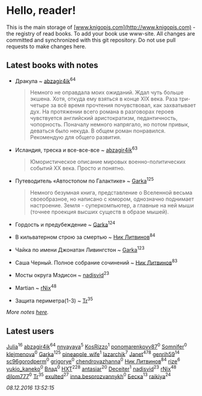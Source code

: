 # Hello, reader!
This is the main storage of [www.knigopis.com](http://www.knigopis.com) - the registry of read books.
To add your book use www-site. All changes are committed and synchronized with this git repository.
Do not use pull requests to make changes here.


## Latest books with notes
* Дракула ~ [abzagir4ik](users/362/3621623-vkontakte)<sup>64</sup>
    > Немного не оправдала моих ожиданий. Ждал чуть больше экшена. Хотя, откуда ему взяться в конце XIX века. Раза три-четыре за всё время прочтения почувствовал, как захватывает дух. На протяжении всего романа в разговорах героев чувствуется английский аристократизм, педантичность, чопорность. Поначалу немного напрягало, но потом привык, деваться было некуда. В общем роман понравился. Рекомендую для общего развития.

* Исландия, треска и все-все-все ~ [abzagir4ik](users/362/3621623-vkontakte)<sup>63</sup>
    > Юмористическое описание мировых военно-политических событий ХХ века. Просто и понятно.

* Путеводитель «Автостопом по Галактике» ~ [Garka](users/115/115753719718250012620-google)<sup>125</sup>
    > Немного безумная книга, представление о Вселенной весьма своеобразное, но написано с юмором, однозначно поднимает настроение. Земля - суперкомпьютер, а главные на ней мыши (точнее проекция высших существ в образе мышей).

* Гордость и предубеждение ~ [Garka](users/115/115753719718250012620-google)<sup>124</sup>

* В кильватерном строю за смертью ~ [Ник Литвинов](users/241/241974816-vkontakte)<sup>84</sup>

* Чайка по имени Джонатан Ливингстон ~ [Garka](users/115/115753719718250012620-google)<sup>123</sup>

* Саша Черный. Полное собрание сочинений ~ [Ник Литвинов](users/241/241974816-vkontakte)<sup>83</sup>

* Мосты округа Мэдисон ~ [nadisvid](users/113/1138852626183846-facebook)<sup>23</sup>

* Martian ~ [rNix](users/115/115622071-twitter)<sup>48</sup>

* Защита периметра(1-3) ~ [Tr](users/122/12282474-vkontakte)<sup>35</sup>


_More notes [here](latest_books_with_notes.md)._


## Latest users
[Julia](users/556/55688208-vkontakte)<sup>16</sup> 
[abzagir4ik](users/362/3621623-vkontakte)<sup>64</sup> 
[nnyayaya](users/188/188067473-vkontakte)<sup>5</sup> 
[KosRizzo](users/554/55407337-vkontakte)<sup>1</sup> 
[ponomarenkovv87](users/376/376238510-yandex)<sup>0</sup> 
[Somnifer](users/366/366290463729695-facebook)<sup>0</sup> 
[klejmenova](users/822/822483-vkontakte)<sup>0</sup> 
[Garka](users/115/115753719718250012620-google)<sup>125</sup> 
[pineapple_wife](users/736/736867466220085249-twitter)<sup>1</sup> 
[lazarchik](users/347/34754901-vkontakte)<sup>7</sup> 
[Janet](users/205/20565064-vkontakte)<sup>478</sup> 
[genrih59](users/872/872361436199401-facebook)<sup>14</sup> 
[sc96gorodperm](users/331/331291543-yandex)<sup>0</sup> 
[grigorye](users/766/7660100-vkontakte)<sup>0</sup> 
[chendrovazhanna](users/140/14024198-vkontakte)<sup>0</sup> 
[Ник Литвинов](users/241/241974816-vkontakte)<sup>84</sup> 
[rize](users/101/101531492482227595895-google)<sup>6</sup> 
[yukio_kaneko](users/324/324247745-vkontakte)<sup>0</sup> 
[Влад](users/130/13066918496098957463-mailru)<sup>0</sup> 
[HXT](users/100/100002563462782-facebook)<sup>228</sup> 
[antasiar](users/688/68827372-vkontakte)<sup>20</sup> 
[Deceiter](users/100/100962054638710244321-google)<sup>1</sup> 
[nadisvid](users/113/1138852626183846-facebook)<sup>23</sup> 
[rNix](users/115/115622071-twitter)<sup>48</sup> 
[djlom777](users/206/20695003-vkontakte)<sup>0</sup> 
[Tr](users/122/12282474-vkontakte)<sup>35</sup> 
[exulted](users/100/100599204551896265722-google)<sup>27</sup> 
[inna.besprozvannykh](users/733/73323849-yandex)<sup>0</sup> 
[Беска](users/157/1577468-vkontakte)<sup>13</sup> 
[raikiya](users/384/384194935-vkontakte)<sup>24</sup> 


_08.12.2016 13:52:15_
